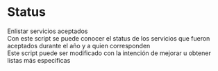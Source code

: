 # Status
Enlistar servicios aceptados   
Con este script se puede conocer el status de los servicios que fueron aceptados durante el año y a quien corresponden  
Este script puede ser modificado con la intención de mejorar u obtener listas más especificas   

